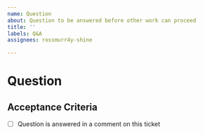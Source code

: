 ```yaml
---
name: Question
about: Question to be answered before other work can proceed
title: ''
labels: Q&A
assignees: rossmurr4y-shine

---
```


# Question

<!-- Ask the question here -->

## Acceptance Criteria

- [ ] Question is answered in a comment on this ticket
